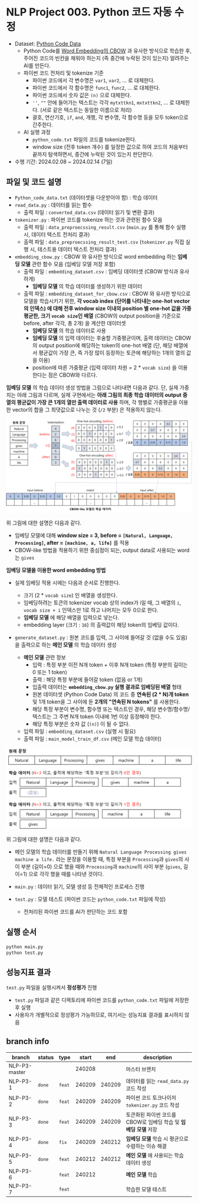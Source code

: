 # NLP Project 003. Python 코드 자동 수정
* Dataset: [Python Code Data](https://www.kaggle.com/datasets/veeralakrishna/python-code-data)
  * Python Code를 [Word Embedding의 CBOW](https://github.com/WannaBeSuperteur/AI-study/blob/main/Natural%20Language%20Processing/Basics_Word2Vec%20(CBOW%2C%20Skip-gram).md) 과 유사한 방식으로 학습한 후, 주어진 코드의 빈칸을 채워야 하는지 (즉 중간에 누락된 것이 있는지) 알려주는 AI를 만든다.
  * 파이썬 코드 전처리 및 tokenize 기준
    * 파이썬 코드에서 각 변수명은 ```var1```, ```var2```, ... 로 대체한다.
    * 파이썬 코드에서 각 함수명은 ```func1```, ```func2```, ... 로 대체한다.
    * 파이썬 코드에서 숫자 값은 ```(n)``` 으로 대체한다.
    * ```''```, ```""``` 안에 들어가는 텍스트는 각각 ```mytxttkn1```, ```mxtxttkn2```, ... 로 대체한다. (서로 같은 텍스트는 동일한 이름으로 처리)
    * 괄호, 연산기호, ```if```, ```and```, 개행, 각 변수명, 각 함수명 등을 모두 token으로 간주한다.
  * AI 실행 과정
    * ```python_code.txt``` 파일의 코드를 tokenize한다.
    * window size (전후 token 개수) 를 일정한 값으로 하여 코드의 처음부터 끝까지 탐색하면서, 중간에 누락된 것이 있는지 판단한다.
* 수행 기간: 2024.02.08 ~ 2024.02.14 (7일)

## 파일 및 코드 설명
* ```Python_code_data.txt``` (데이터셋을 다운받아야 함) : 학습 데이터
* ```read_data.py``` : 데이터를 읽는 함수
  * 출력 파일 : ```converted_data.csv``` (데이터 읽기 및 변환 결과)
* ```tokenizer.py``` : 파이썬 코드를 tokenize 하는 것과 관련된 함수 모음
  * 출력 파일 : ```data_preproecssing_result.csv``` (```main.py``` 를 통해 함수 실행 시, 데이터 텍스트 전처리 결과)
  * 출력 파일 : ```data_preproecssing_result_test.csv``` (```tokenizer.py``` 직접 실행 시, 테스트용 데이터 텍스트 전처리 결과)
* ```embedding_cbow.py``` : CBOW 와 유사한 방식으로 word embedding 하는 **임베딩 모델** 관련 함수 모음 (임베딩 모델 저장 포함)
  * 출력 파일 : ```embedding_dataset.csv``` : 임베딩 데이터셋 (CBOW 방식과 유사하게)
    * **임베딩 모델** 의 학습 데이터를 생성하기 위한 데이터
  * 출력 파일 : ```embedding_dataset_for_cbow.csv``` : CBOW 와 유사한 방식으로 모델을 학습시키기 위한, **각 vocab index (단어를 나타내는 one-hot vector의 인덱스) 에 대해 전후 window size 이내의 position 별 one-hot 값을 가중평균한, 크기 ```vocab size```인 배열** (CBOW의 output position을 기준으로 before, after 각각, 총 2개) 을 계산한 데이터셋
    * **임베딩 모델** 의 학습 데이터로 사용
    * **임베딩 모델** 의 입력 데이터는 후술할 가중평균이며, 출력 데이터는 CBOW의 output position에 해당하는 token의 one-hot 배열 (단, 해당 배열에서 평균값이 가장 큰, 즉 가장 많이 등장하는 토큰에 해당하는 1개의 열의 값을 이용)
    * position에 따른 가중평균 (입력 데이터 차원 = 2 * ```vocab size```) 을 이용한다는 점은 CBOW와 다르다.

**임베딩 모델** 의 학습 데이터 생성 방법을 그림으로 나타내면 다음과 같다. 단, 실제 가중치는 아래 그림과 다르며, 실제 구현에서는 **아래 그림의 최종 학습 데이터의 output 중 열의 평균값이 가장 큰 1개의 열만 출력 데이터로 사용** 하며, 각 행별로 가중평균을 이용한 vector의 합을 그 최댓값으로 나누는 것 (```/2``` 부분) 은 적용하지 않는다.

![임베딩 모델](./images/cbow_model.png)

위 그림에 대한 설명은 다음과 같다.
* 임베딩 모델에 대해 **window size = 3, before = ```[Natural, Language, Processing]```, after = ```[machine, a, life]```** 를 적용
* CBOW-like 방법을 적용하기 위한 중심점이 되는, output data로 사용되는 word는 ```gives```

**임베딩 모델을 이용한 word embedding 방법**
* 실제 임베딩 적용 시에는 다음과 순서로 진행한다.
  * 크기 (2 * ```vocab size```) 인 배열을 생성한다.
  * 임베딩하려는 토큰의 tokenizer vocab 상의 index가 i일 때, 그 배열의 ```i```, ```vocab size + i``` 인덱스만 1로 하고 나머지는 모두 0으로 한다.
  * **임베딩 모델** 에 해당 배열을 입력으로 넣는다.
  * embedding layer (크기 : ```16```) 의 출력값이 해당 token의 임베딩 값이다.

* ```generate_dataset.py``` : 원본 코드를 입력, 그 사이에 들어갈 것 (없을 수도 있음) 을 출력으로 하는 **메인 모델** 의 학습 데이터 생성
  * **메인 모델** 관련 정보
    * 입력 : 특정 부분 이전 N개 token + 이후 N개 token (특정 부분의 길이는 0 또는 1 token)
    * 출력 : 해당 특정 부분에 들어갈 token (없음 or 1개)
    * 입출력 데이터는 **```embedding_cbow.py``` 실행 결과로 임베딩된 배열** 형태
    * 원본 데이터셋 (Python Code Data) 의 코드 중 **연속된 (2 * N)개 token** 및 1개 token을 그 사이에 둔 **2개의 "연속된 N tokens"** 를 사용한다.
    * 해당 특정 부분이 변수명, 함수명 또는 텍스트인 경우, 해당 변수명/함수명/텍스트는 그 주변 N개 token 이내에 1번 이상 등장해야 한다.
    * 해당 특정 부분은 숫자 값 (```(n)```) 이 될 수 없다.
  * 입력 파일 : ```embedding_dataset.csv``` (실행 시 필요)
  * 출력 파일 : ```main_model_train_df.csv``` (메인 모델 학습 데이터)

![메인 모델](./images/main_model.png)

위 그림에 대한 설명은 다음과 같다.
* 메인 모델의 학습 데이터를 만들기 위해 ```Natural Language Processing gives machine a life.``` 라는 문장을 이용할 때, 특정 부분을 ```Processing```과 ```gives```의 사이 부분 (길이=0) 으로 했을 때와 ```Processing```과 ```machine```의 사이 부분 (```gives```, 길이=1) 으로 각각 했을 때를 나타낸 것이다.

* ```main.py``` : 데이터 읽기, 모델 생성 등 전체적인 프로세스 진행
* ```test.py``` : 모델 테스트 (파이썬 코드는 ```python_code.txt``` 파일에 작성)
  * 전처리된 파이썬 코드를 AI가 판단하는 코드 포함

## 실행 순서
```
python main.py
python test.py
```

## 성능지표 결과
```test.py``` 파일을 실행시켜서 **정성평가** 진행
* ```test.py``` 파일과 같은 디렉토리에 파이썬 코드를 ```python_code.txt``` 파일에 저장한 후 실행
* 사용자가 개별적으로 정성평가 가능하므로, 여기서는 성능지표 결과를 표시하지 않음

## branch info
|branch|status|type|start|end|description|
|---|---|---|---|---|---|
|NLP-P3-master|||240208||마스터 브랜치|
|NLP-P3-1|```done```|```feat```|240209|240209|데이터를 읽는 ```read_data.py``` 코드 작성|
|NLP-P3-2|```done```|```feat```|240209|240209|파이썬 코드 토크나이저 ```tokenizer.py``` 코드 작성|
|NLP-P3-3|```done```|```feat```|240209|240209|토큰화된 파이썬 코드를 CBOW로 임베딩 학습 및 **임베딩 모델** 저장|
|NLP-P3-4|```done```|```fix```|240209|240212|**임베딩 모델** 학습 시 평균으로 수렴하는 이슈 해결|
|NLP-P3-5|```done```|```feat```|240212|240212|**메인 모델** 에 사용되는 학습 데이터 생성|
|NLP-P3-6||```feat```|240212||**메인 모델** 학습|
|NLP-P3-7||```feat```|||학습한 모델 테스트|